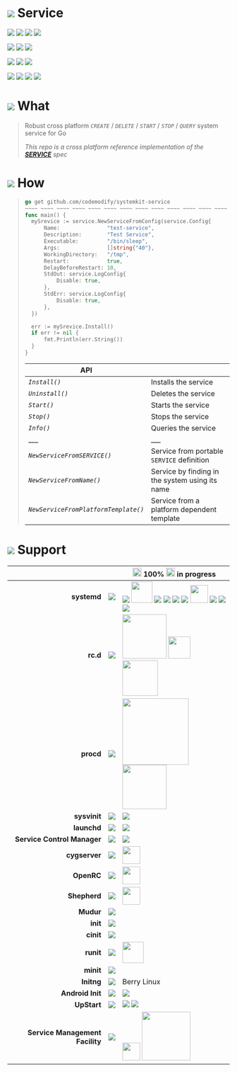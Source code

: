 # ![](https://fonts.gstatic.com/s/i/materialiconsoutlined/flare/v4/24px.svg) Service
[![](https://img.shields.io/github/v/release/codemodify/systemkit-service?style=flat-square)](https://github.com/codemodify/systemkit-service/releases/latest)
![](https://img.shields.io/github/languages/code-size/codemodify/systemkit-service?style=flat-square)
![](https://img.shields.io/github/last-commit/codemodify/systemkit-service?style=flat-square)
[![](https://img.shields.io/badge/license-0--license-brightgreen?style=flat-square)](https://github.com/codemodify/TheFreeLicense)

![](https://img.shields.io/github/workflow/status/codemodify/systemkit-service/qa?style=flat-square)
![](https://img.shields.io/github/issues/codemodify/systemkit-service?style=flat-square)
[![](https://goreportcard.com/badge/github.com/codemodify/systemkit-service?style=flat-square)](https://goreportcard.com/report/github.com/codemodify/systemkit-service)

[![](https://img.shields.io/badge/godoc-reference-brightgreen?style=flat-square)](https://godoc.org/github.com/codemodify/systemkit-service)
![](https://img.shields.io/badge/PRs-welcome-brightgreen.svg?style=flat-square)
![](https://img.shields.io/gitter/room/codemodify/systemkit-service?style=flat-square)

![](https://img.shields.io/github/contributors/codemodify/systemkit-service?style=flat-square)
![](https://img.shields.io/github/stars/codemodify/systemkit-service?style=flat-square)
![](https://img.shields.io/github/watchers/codemodify/systemkit-service?style=flat-square)
![](https://img.shields.io/github/forks/codemodify/systemkit-service?style=flat-square)


# ![](https://fonts.gstatic.com/s/i/materialicons/extension/v5/24px.svg) What
>Robust cross platform _`CREATE`_ / _`DELETE`_ / _`START`_ / _`STOP`_ / _`QUERY`_ system service for Go
>
> _This repo is a cross platform reference implementation of the [<u>__SERVICE__</u>](https://github.com/codemodify/systemkit-service-spec) spec_

# ![](https://fonts.gstatic.com/s/i/materialicons/code/v5/24px.svg) How
>```go
>go get github.com/codemodify/systemkit-service
>~~~~ ~~~~ ~~~~ ~~~~ ~~~~ ~~~~ ~~~~ ~~~~ ~~~~ ~~~~ ~~~~ ~~~~ ~~~~
>func main() {
>	mySrevice := service.NewServiceFromConfig(service.Config{
>		Name:               "test-service",
>		Description:        "Test Service",
>		Executable:         "/bin/sleep",
>		Args:               []string{"40"},
>		WorkingDirectory:   "/tmp",
>		Restart:            true,
>		DelayBeforeRestart: 10,
>		StdOut: service.LogConfig{
>			Disable: true,
>		},
>		StdErr: service.LogConfig{
>			Disable: true,
>		},
>	})
>
>	err := mySrevice.Install()
>	if err != nil {
>		fmt.Println(err.String())
>	}
>}
>```
>API									| &nbsp;
>---									| ---
>_`Install()`_							| Installs the service
>_`Uninstall()`_						| Deletes the service
>_`Start()`_							| Starts the service
>_`Stop()`_								| Stops the service
>_`Info()`_								| Queries the service
>___ 									| ___
>_`NewServiceFromSERVICE()`_			| Service from portable `SERVICE` definition
>_`NewServiceFromName()`_				| Service by finding in the system using its name
>_`NewServiceFromPlatformTemplate()`_	| Service from a platform dependent template


# ![](https://fonts.gstatic.com/s/i/materialicons/power/v5/24px.svg) Support
&nbsp;							| &nbsp; 																	| <img src="https://img.icons8.com/color/30/000000/verified-account.png" width="20" /> 100% <img src="https://img.icons8.com/color/30/000000/in-progress--v1.png" width="20" /> in progress
---:							| ---																		| ---
__systemd__						| <img src="https://img.icons8.com/color/30/000000/verified-account.png" />	| <img src="https://img.icons8.com/color/48/000000/raspberry-pi.png" /> <img src="https://upload.wikimedia.org/wikipedia/commons/a/a5/Archlinux-icon-crystal-64.svg" width="48" /> <img src="https://img.icons8.com/color/48/000000/debian.png"/> <img src="https://img.icons8.com/color/48/000000/ubuntu--v1.png"/> <img src="https://img.icons8.com/color/48/000000/suse.png"/> <img src="https://img.icons8.com/color/48/000000/centos.png"/> <img src="https://upload.wikimedia.org/wikipedia/commons/3/3f/Fedora_logo.svg" width="40" /> <img src="https://img.icons8.com/color/48/000000/red-hat.png"/> <img src="https://img.icons8.com/color/48/000000/linux-mint.png"/> <img src="https://img.icons8.com/color/48/000000/mandriva.png"/>
__rc.d__						| <img src="https://img.icons8.com/color/30/000000/verified-account.png" />	| <img src="https://upload.wikimedia.org/wikipedia/en/thumb/d/df/Freebsd_logo.svg/2880px-Freebsd_logo.svg.png" width="100" /> <img src="https://www.netbsd.org/images/NetBSD-tb.png" width="50" /> <img src="https://upload.wikimedia.org/wikipedia/en/8/83/OpenBSD_Logo_-_Cartoon_Puffy_with_textual_logo_below.svg" width="80" />
__procd__						| <img src="https://img.icons8.com/color/30/000000/in-progress--v1.png"  />	| <img src="https://upload.wikimedia.org/wikipedia/commons/9/92/Openwrt_Logo.svg" width="150" /> <img src="https://pulpstone.pw/wp-content/uploads/lede_574-423-e1510414969868.png" width="100" />
__sysvinit__					| <img src="https://img.icons8.com/color/30/000000/verified-account.png" />	| <img src="https://img.icons8.com/color/48/000000/linux.png" />
__launchd__						| <img src="https://img.icons8.com/color/30/000000/verified-account.png" />	| <img src="https://img.icons8.com/color/48/000000/mac-os.png"/>
__Service Control Manager__		| <img src="https://img.icons8.com/color/30/000000/verified-account.png" />	| <img src="https://img.icons8.com/color/48/000000/windows-10.png"/>
__cygserver__					| <img src="https://img.icons8.com/color/30/000000/in-progress--v1.png"  />	| <img src="https://upload.wikimedia.org/wikipedia/commons/2/29/Cygwin_logo.svg" width="40" />
__OpenRC__						| <img src="https://img.icons8.com/color/30/000000/in-progress--v1.png"  />	| <img src="https://upload.wikimedia.org/wikipedia/commons/4/48/Gentoo_Linux_logo_matte.svg" width="40" />
__Shepherd__					| <img src="https://img.icons8.com/color/30/000000/in-progress--v1.png"  />	| <img src="https://upload.wikimedia.org/wikipedia/commons/f/f6/Hurd-logo.svg" width="40" />
__Mudur__						| <img src="https://img.icons8.com/color/30/000000/in-progress--v1.png"  />	|
__init__						| <img src="https://img.icons8.com/color/30/000000/in-progress--v1.png"  />	|
__cinit__						| <img src="https://img.icons8.com/color/30/000000/in-progress--v1.png"  />	|
__runit__						| <img src="https://img.icons8.com/color/30/000000/in-progress--v1.png"  />	| <img src="https://upload.wikimedia.org/wikipedia/commons/0/02/Void_Linux_logo.svg" width="48" />
__minit__						| <img src="https://img.icons8.com/color/30/000000/in-progress--v1.png"  />	|
__Initng__						| <img src="https://img.icons8.com/color/30/000000/in-progress--v1.png"  />	| Berry Linux
__Android Init__				| <img src="https://img.icons8.com/color/30/000000/in-progress--v1.png"  />	| <img src="https://img.icons8.com/color/48/000000/android-os.png"/>
__UpStart__						| <img src="https://img.icons8.com/color/30/000000/verified-account.png" />	| <img src="https://img.icons8.com/color/48/000000/chrome--v1.png"/> <img src="https://img.icons8.com/color/48/000000/ubuntu--v1.png"/>
__Service Management Facility__	| <img src="https://img.icons8.com/color/30/000000/in-progress--v1.png"  />	| <img src="https://upload.wikimedia.org/wikipedia/en/8/89/IllumosPhoenixRGB.png" width="40" /> <img src="https://upload.wikimedia.org/wikipedia/commons/e/ee/Aktualne_logo_Oracle_Solaris_OS_OSos.png" width="110" />

